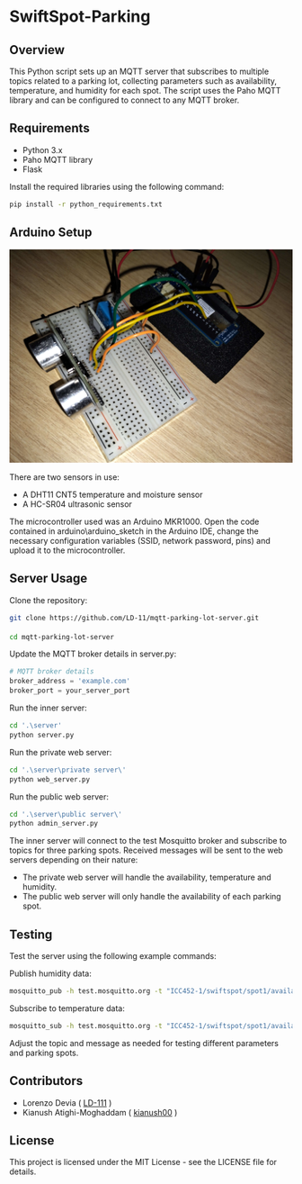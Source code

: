 # SwiftSpot-Parking
## Overview
This Python script sets up an MQTT server that subscribes to multiple topics related to a parking lot, collecting parameters such as availability, temperature, and humidity for each spot. The script uses the Paho MQTT library and can be configured to connect to any MQTT broker.

## Requirements
- Python 3.x
- Paho MQTT library
- Flask
  
Install the required libraries using the following command:

```bash
pip install -r python_requirements.txt
```
## Arduino Setup
![Arduino Setup](./arduino/Arduino%20Setup.jpg)

There are two sensors in use:
- A DHT11 CNT5 temperature and moisture sensor
- A HC-SR04 ultrasonic sensor

The microcontroller used was an Arduino MKR1000. Open the code contained in arduino\arduino_sketch in the Arduino IDE, change the necessary configuration variables (SSID, network password, pins) and upload it to the microcontroller. 

## Server Usage
Clone the repository:
```bash
git clone https://github.com/LD-11/mqtt-parking-lot-server.git

cd mqtt-parking-lot-server
```
Update the MQTT broker details in server.py:

```python
# MQTT broker details
broker_address = 'example.com'
broker_port = your_server_port
```
Run the inner server:
```bash
cd '.\server'
python server.py
```
Run the private web server:
```bash
cd '.\server\private server\'
python web_server.py
```
Run the public web server:
```bash
cd '.\server\public server\'
python admin_server.py
```

The inner server will connect to the test Mosquitto broker and subscribe to topics for three parking spots. Received messages will be sent to the web servers depending on their nature: 
- The private web server will handle the availability, temperature and humidity. 
- The public web server will only handle the availability of each parking spot.

## Testing
Test the server using the following example commands:

Publish humidity data:
```bash
mosquitto_pub -h test.mosquitto.org -t "ICC452-1/swiftspot/spot1/availability" -m "0"
```
Subscribe to temperature data:
```bash
mosquitto_sub -h test.mosquitto.org -t "ICC452-1/swiftspot/spot1/availability"
```
Adjust the topic and message as needed for testing different parameters and parking spots.


## Contributors
- Lorenzo Devia ( [LD-111](https://github.com/LD-111) )
- Kianush Atighi-Moghaddam ( [kianush00](https://github.com/kianush00) )

## License
This project is licensed under the MIT License - see the LICENSE file for details.
